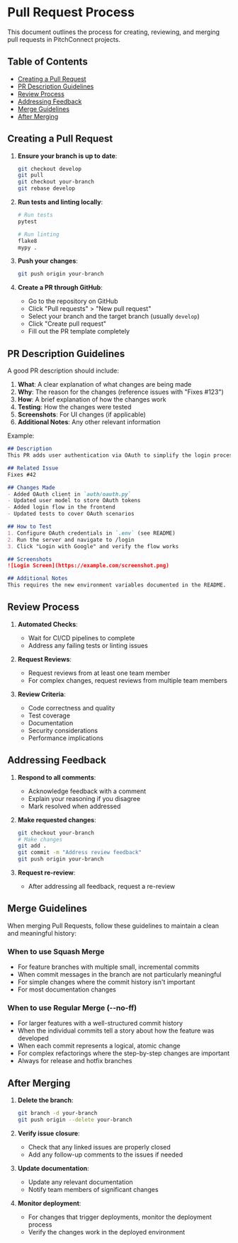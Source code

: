 # Pull Request Process

This document outlines the process for creating, reviewing, and merging pull requests in PitchConnect projects.

## Table of Contents

- [Creating a Pull Request](#creating-a-pull-request)
- [PR Description Guidelines](#pr-description-guidelines)
- [Review Process](#review-process)
- [Addressing Feedback](#addressing-feedback)
- [Merge Guidelines](#merge-guidelines)
- [After Merging](#after-merging)

## Creating a Pull Request

1. **Ensure your branch is up to date**:
   ```bash
   git checkout develop
   git pull
   git checkout your-branch
   git rebase develop
   ```

2. **Run tests and linting locally**:
   ```bash
   # Run tests
   pytest
   
   # Run linting
   flake8
   mypy .
   ```

3. **Push your changes**:
   ```bash
   git push origin your-branch
   ```

4. **Create a PR through GitHub**:
   - Go to the repository on GitHub
   - Click "Pull requests" > "New pull request"
   - Select your branch and the target branch (usually `develop`)
   - Click "Create pull request"
   - Fill out the PR template completely

## PR Description Guidelines

A good PR description should include:

1. **What**: A clear explanation of what changes are being made
2. **Why**: The reason for the changes (reference issues with "Fixes #123")
3. **How**: A brief explanation of how the changes work
4. **Testing**: How the changes were tested
5. **Screenshots**: For UI changes (if applicable)
6. **Additional Notes**: Any other relevant information

Example:

```markdown
## Description
This PR adds user authentication via OAuth to simplify the login process.

## Related Issue
Fixes #42

## Changes Made
- Added OAuth client in `auth/oauth.py`
- Updated user model to store OAuth tokens
- Added login flow in the frontend
- Updated tests to cover OAuth scenarios

## How to Test
1. Configure OAuth credentials in `.env` (see README)
2. Run the server and navigate to /login
3. Click "Login with Google" and verify the flow works

## Screenshots
![Login Screen](https://example.com/screenshot.png)

## Additional Notes
This requires the new environment variables documented in the README.
```

## Review Process

1. **Automated Checks**:
   - Wait for CI/CD pipelines to complete
   - Address any failing tests or linting issues

2. **Request Reviews**:
   - Request reviews from at least one team member
   - For complex changes, request reviews from multiple team members

3. **Review Criteria**:
   - Code correctness and quality
   - Test coverage
   - Documentation
   - Security considerations
   - Performance implications

## Addressing Feedback

1. **Respond to all comments**:
   - Acknowledge feedback with a comment
   - Explain your reasoning if you disagree
   - Mark resolved when addressed

2. **Make requested changes**:
   ```bash
   git checkout your-branch
   # Make changes
   git add .
   git commit -m "Address review feedback"
   git push origin your-branch
   ```

3. **Request re-review**:
   - After addressing all feedback, request a re-review

## Merge Guidelines

When merging Pull Requests, follow these guidelines to maintain a clean and meaningful history:

### When to use Squash Merge

- For feature branches with multiple small, incremental commits
- When commit messages in the branch are not particularly meaningful
- For simple changes where the commit history isn't important
- For most documentation changes

### When to use Regular Merge (--no-ff)

- For larger features with a well-structured commit history
- When the individual commits tell a story about how the feature was developed
- When each commit represents a logical, atomic change
- For complex refactorings where the step-by-step changes are important
- Always for release and hotfix branches

## After Merging

1. **Delete the branch**:
   ```bash
   git branch -d your-branch
   git push origin --delete your-branch
   ```

2. **Verify issue closure**:
   - Check that any linked issues are properly closed
   - Add any follow-up comments to the issues if needed

3. **Update documentation**:
   - Update any relevant documentation
   - Notify team members of significant changes

4. **Monitor deployment**:
   - For changes that trigger deployments, monitor the deployment process
   - Verify the changes work in the deployed environment
